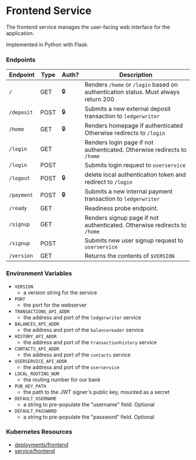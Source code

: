 # Frontend Service

The frontend service manages the user-facing web interface for the application.

Implemented in Python with Flask.

### Endpoints

| Endpoint   | Type  | Auth? | Description                                                                               |
| ---------- | ----- | ----- | ----------------------------------------------------------------------------------------- |
| `/`        | GET   | 🔒    |  Renders `/home` or `/login` based on authentication status. Must always return 200       |
| `/deposit` | POST  | 🔒    |  Submits a new external deposit transaction to `ledgerwriter`                             |
| `/home`    | GET   | 🔒    |  Renders homepage if authenticated Otherwise redirects to `/login`                        |
| `/login`   | GET   |       |  Renders login page if not authenticated. Otherwise redirects to `/home`                  |
| `/login`   | POST  |       |  Submits login request to `userservice`                                                   |
| `/logout`  | POST  | 🔒    | delete local authentication token and redirect to `/login`                                |
| `/payment` | POST  | 🔒    |  Submits a new internal payment transaction to `ledgerwriter`                             |
| `/ready`   | GET   |       |  Readiness probe endpoint.                                                                |
| `/signup`  | GET   |       |  Renders signup page if not authenticated. Otherwise redirects to `/home`                 |
| `/signup`  | POST  |       |  Submits new user signup request to `userservice`                                         |
| `/version` | GET   |       |  Returns the contents of `$VERSION`                                                       |

### Environment Variables

- `VERSION`
  - a version string for the service
- `PORT`
  - the port for the webserver
- `TRANSACTIONS_API_ADDR`
  - the address and port of the `ledgerwriter` service
- `BALANCES_API_ADDR`
  - the address and port of the `balancereader` service
- `HISTORY_API_ADDR`
  - the address and port of the `transactionhistory` service
- `CONTACTS_API_ADDR`
  - the address and port of the `contacts` service
- `USERSERVICE_API_ADDR`
  - the address and port of the `userservice`
- `LOCAL_ROUTING_NUM`
  - the routing number for our bank
- `PUB_KEY_PATH`
  - the path to the JWT signer's public key, mounted as a secret
- `DEFAULT_USERNAME`
  - a string to pre-populate the "username" field. Optional
- `DEFAULT_PASSWORD`
  - a string to pre-populate the "password" field. Optional

### Kubernetes Resources

- [deployments/frontend](/kubernetes-manifests/frontend.yaml)
- [service/frontend](/kubernetes-manifests/frontend.yaml)

